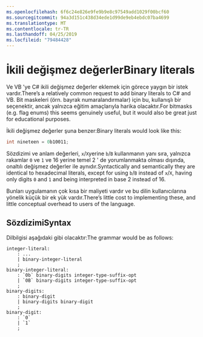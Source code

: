 ```yaml
---
ms.openlocfilehash: 6f6c24e826e9fe9b9e8c97549add1029f00bcf60
ms.sourcegitcommit: 94a3d151c438d34ede1d99de9eb4ebdc07ba4699
ms.translationtype: MT
ms.contentlocale: tr-TR
ms.lasthandoff: 04/25/2019
ms.locfileid: "79484428"
---
```

# <a name="binary-literals"></a><span data-ttu-id="ddb8b-101">İkili değişmez değerler</span><span class="sxs-lookup"><span data-stu-id="ddb8b-101">Binary literals</span></span>

<span data-ttu-id="ddb8b-102">Ve VB 'ye C# ikili değişmez değerler eklemek için görece yaygın bir istek vardır.</span><span class="sxs-lookup"><span data-stu-id="ddb8b-102">There’s a relatively common request to add binary literals to C# and VB.</span></span> <span data-ttu-id="ddb8b-103">Bit maskeleri (örn. bayrak numaralandırmalar) için bu, kullanışlı bir seçenektir, ancak yalnızca eğitim amaçlarıyla harika olacaktır.</span><span class="sxs-lookup"><span data-stu-id="ddb8b-103">For bitmasks (e.g. flag enums) this seems genuinely useful, but it would also be great just for educational purposes.</span></span>

<span data-ttu-id="ddb8b-104">İkili değişmez değerler şuna benzer:</span><span class="sxs-lookup"><span data-stu-id="ddb8b-104">Binary literals would look like this:</span></span>

```csharp
int nineteen = 0b10011;
```

<span data-ttu-id="ddb8b-105">Sözdizimi ve anlam değerleri, `x`/`X`yerine `b`/`B` kullanmanın yanı sıra, yalnızca rakamlar `0` ve `1` ve 16 yerine temel 2 ' de yorumlanmakta olması dışında, onaltılı değişmez değerler ile aynıdır.</span><span class="sxs-lookup"><span data-stu-id="ddb8b-105">Syntactically and semantically they are identical to hexadecimal literals, except for using `b`/`B` instead of `x`/`X`, having only digits `0` and `1` and being interpreted in base 2 instead of 16.</span></span>

<span data-ttu-id="ddb8b-106">Bunları uygulamanın çok kısa bir maliyeti vardır ve bu dilin kullanıcılarına yönelik küçük bir ek yük vardır.</span><span class="sxs-lookup"><span data-stu-id="ddb8b-106">There’s little cost to implementing these, and little conceptual overhead to users of the language.</span></span>

## <a name="syntax"></a><span data-ttu-id="ddb8b-107">Sözdizimi</span><span class="sxs-lookup"><span data-stu-id="ddb8b-107">Syntax</span></span>

<span data-ttu-id="ddb8b-108">Dilbilgisi aşağıdaki gibi olacaktır:</span><span class="sxs-lookup"><span data-stu-id="ddb8b-108">The grammar would be as follows:</span></span>

```antlr
integer-literal:
    : ...
    | binary-integer-literal
    ;
binary-integer-literal:
    : `0b` binary-digits integer-type-suffix-opt
    | `0B` binary-digits integer-type-suffix-opt
    ;
binary-digits:
    : binary-digit
    | binary-digits binary-digit
    ;
binary-digit:
    : `0`
    | `1`
    ;
```
